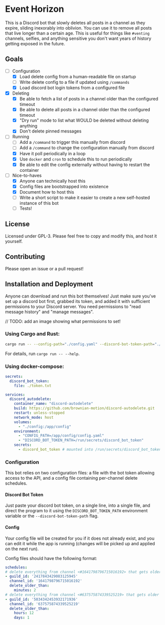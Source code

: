 # Event Horizon

This is a Discord bot that slowly deletes all posts in a channel as they expire, sliding inexorably into oblivion.
You can use it to remove all posts that live longer than a certain age.
This is useful for things like `#venting` channels, selfies, and anything sensitive you don't want years of history getting exposed in the future.

## Goals
- [ ] Configuration
  - [x] Load delete config from a human-readable file on startup
  - [ ] Write delete config to a file if updated using `/commands`
  - [x] Load discord bot login tokens from a configured file
- [x] Deleting
  - [x] Be able to fetch a list of posts in a channel older than the configured timeout
  - [x] Be able to delete all posts in a channel older than the configured timeout
  - [x] "Dry run" mode to list what WOULD be deleted without deleting anything
  - [x] Don't delete pinned messages
- [ ] Running
  - [ ] Add a `/command` to trigger this manually from discord
  - [ ] Add a `/command` to change the configuration manually from discord
  - [x] Have it poll periodically in a loop
  - [x] Use `docker` and `cron` to schedule this to run periodically
  - [x] Be able to edit the config externally without having to restart the container
- [ ] Nice-to-haves
  - [x] Anyone can technically host this
  - [x] Config files are bootstrapped into existence
  - [x] Document how to host this
  - [ ] Write a short script to make it easier to create a new self-hosted instance of this bot
  - [ ] Tests!

## License
Licensed under GPL-3. Please feel free to copy and modify this, and host it yourself.

## Contributing
Please open an issue or a pull request!

## Installation and Deployment
Anyone can download and run this bot themselves!
Just make sure you've set up a discord bot first, grabbed its token, and added it with sufficient permissions to your Discord server. You need permissions to "read message history" and "manage messages".

// TODO: add an image showing what permissions to set!

### Using Cargo and Rust:
```sh
cargo run -- --config-path="./config.yaml" --discord-bot-token-path="./token.txt"
```

For details, run `cargo run -- --help`.

### Using docker-compose:
```yaml
secrets:
  discord_bot_token:
    file: ./token.txt

services:
  discord_autodelete:
    container_name: "discord-autodelete"
    build: https://github.com/brownian-motion/discord-autodelete.git
    restart: unless-stopped
    network_mode: host
    volumes:
      - "./config:/app/config"
    environment:
      - "CONFIG_PATH=/app/config/config.yaml"
      - "DISCORD_BOT_TOKEN_PATH=/run/secrets/discord_bot_token"
    secrets:
      - discord_bot_token # mounted into /run/secrets/discord_bot_token
```

### Configuration
This bot relies on two configuration files: a file with the bot token allowing access to the API, and a config file containing per-channel delete schedules.

#### Discord Bot Token
Just paste your discord bot token, on a single line, into a single file, and direct the program to it using the `DISCORD_BOT_TOKEN_PATH` environment variable or the `--discord-bot-token-path` flag.

#### Config
Your config file will be created for you if it does not already exist, and you can edit it while the app is running (changes will be picked up and applied on the next run).

Config files should have the following format:

```yaml
schedules:
# delete everything from channel <#1641798796715016192> that gets older than 2 minutes:
- guild_id: '2417843429083125945'
  channel_id: '1641798796715016192'
  delete_older_than:
    minutes: 2
# delete everything from channel <#637575874339525219> that gets older than a day and a half:
- guild_id: '5034342453932171936'
  channel_id: '637575874339525219'
  delete_older_than:
    hours: 12
    days: 1
```